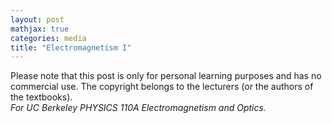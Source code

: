 ```yaml
---
layout: post
mathjax: true
categories: media
title: "Electromagnetism I"
---
```


Please note that this post is only for personal learning purposes and has no commercial use. The copyright belongs to the lecturers (or the authors of the textbooks).    
*For UC Berkeley PHYSICS 110A Electromagnetism and Optics.* 
